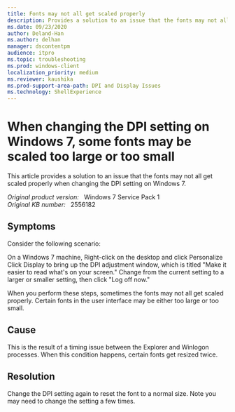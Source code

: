 ```yaml
---
title: Fonts may not all get scaled properly
description: Provides a solution to an issue that the fonts may not all get scaled properly when changing the DPI setting on Windows 7.
ms.date: 09/23/2020
author: Deland-Han 
ms.author: delhan
manager: dscontentpm
audience: itpro
ms.topic: troubleshooting
ms.prod: windows-client
localization_priority: medium
ms.reviewer: kaushika
ms.prod-support-area-path: DPI and Display Issues
ms.technology: ShellExperience
---
```

# When changing the DPI setting on Windows 7, some fonts may be scaled too large or too small

This article provides a solution to an issue that the fonts may not all get scaled properly when changing the DPI setting on Windows 7.

_Original product version:_ &nbsp; Windows 7 Service Pack 1  
_Original KB number:_ &nbsp; 2556182

## Symptoms

Consider the following scenario:

On a Windows 7 machine,
Right-click on the desktop and click Personalize
Click Display to bring up the DPI adjustment window, which is titled "Make it easier to read what's on your screen."
Change from the current setting to a larger or smaller setting, then click "Log off now."

When you perform these steps, sometimes the fonts may not all get scaled properly. Certain fonts in the user interface may be either too large or too small.

## Cause

This is the result of a timing issue between the Explorer and Winlogon processes. When this condition happens, certain fonts get resized twice.

## Resolution

Change the DPI setting again to reset the font to a normal size. Note you may need to change the setting a few times.
